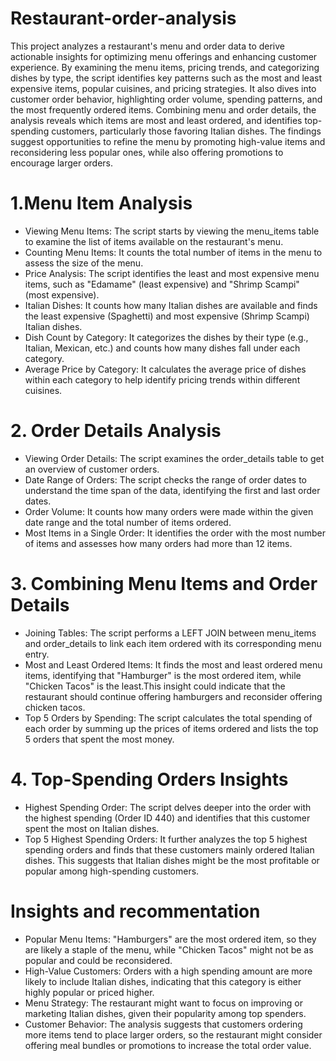 # Restaurant-order-analysis
This project analyzes a restaurant's menu and order data to derive actionable insights for optimizing menu offerings and enhancing customer experience. By examining the menu items, pricing trends, and categorizing dishes by type, the script identifies key patterns such as the most and least expensive items, popular cuisines, and pricing strategies. It also dives into customer order behavior, highlighting order volume, spending patterns, and the most frequently ordered items. Combining menu and order details, the analysis reveals which items are most and least ordered, and identifies top-spending customers, particularly those favoring Italian dishes. The findings suggest opportunities to refine the menu by promoting high-value items and reconsidering less popular ones, while also offering promotions to encourage larger orders.
# 1.Menu Item Analysis
* Viewing Menu Items: The script starts by viewing the menu_items table to examine the list of items available on the restaurant's menu.
* Counting Menu Items: It counts the total number of items in the menu to assess the size of the menu.
* Price Analysis: The script identifies the least and most expensive menu items, such as "Edamame" (least expensive) and "Shrimp Scampi" (most expensive).
* Italian Dishes: It counts how many Italian dishes are available and finds the least expensive (Spaghetti) and most expensive (Shrimp Scampi) Italian dishes.
* Dish Count by Category: It categorizes the dishes by their type (e.g., Italian, Mexican, etc.) and counts how many dishes fall under each category.
* Average Price by Category: It calculates the average price of dishes within each category to help identify pricing trends within different cuisines.
# 2. Order Details Analysis
* Viewing Order Details: The script examines the order_details table to get an overview of customer orders.
* Date Range of Orders: The script checks the range of order dates to understand the time span of the data, identifying the first and last order dates.
* Order Volume: It counts how many orders were made within the given date range and the total number of items ordered.
* Most Items in a Single Order: It identifies the order with the most number of items and assesses how many orders had more than 12 items.
# 3. Combining Menu Items and Order Details
* Joining Tables: The script performs a LEFT JOIN between menu_items and order_details to link each item ordered with its corresponding menu entry.
* Most and Least Ordered Items: It finds the most and least ordered menu items, identifying that "Hamburger" is the most ordered item, while "Chicken Tacos" is the least.This insight could indicate that the restaurant should continue offering hamburgers and reconsider offering chicken tacos.
* Top 5 Orders by Spending: The script calculates the total spending of each order by summing up the prices of items ordered and lists the top 5 orders that spent the most money.
# 4. Top-Spending Orders Insights
* Highest Spending Order: The script delves deeper into the order with the highest spending (Order ID 440) and identifies that this customer spent the most on Italian dishes.
* Top 5 Highest Spending Orders: It further analyzes the top 5 highest spending orders and finds that these customers mainly ordered Italian dishes. This suggests that Italian dishes might be the most profitable or popular among high-spending customers.
# Insights and recommentation
* Popular Menu Items: "Hamburgers" are the most ordered item, so they are likely a staple of the menu, while "Chicken Tacos" might not be as popular and could be reconsidered.
* High-Value Customers: Orders with a high spending amount are more likely to include Italian dishes, indicating that this category is either highly popular or priced higher.
* Menu Strategy: The restaurant might want to focus on improving or marketing Italian dishes, given their popularity among top spenders.
* Customer Behavior: The analysis suggests that customers ordering more items tend to place larger orders, so the restaurant might consider offering meal bundles or promotions to increase the total order value.
